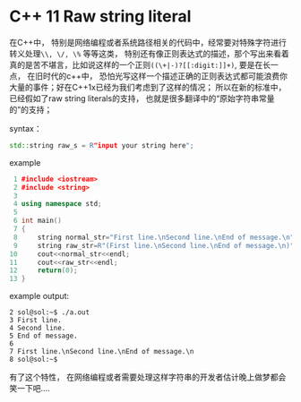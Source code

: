 # C++ 11 Raw string literal

在C++中， 特别是网络编程或者系统路径相关的代码中，经常要对特殊字符进行转义处理`\\, \/, \%` 等等这类， 特别还有像正则表达式的描述，那个写出来看着真的是苦不堪言，比如说这样的一个正则`((\+|-)?[[:digit:]]+)`, 要是在长一点， 在旧时代的c++中， 恐怕光写这样一个描述正确的正则表达式都可能浪费你大量的事件；好在C++1x已经为我们考虑到了这样的情况； 所以在新的标准中，已经假如了raw string literals的支持， 也就是很多翻译中的“原始字符串常量的”的支持；

syntax：
```cpp
std::string raw_s = R"input your string here";
```

example
```cpp
 1 #include <iostream>
 2 #include <string>
 3 
 4 using namespace std;
 5 
 6 int main()
 7 {
 8     string normal_str="First line.\nSecond line.\nEnd of message.\n";
 9     string raw_str=R"(First line.\nSecond line.\nEnd of message.\n)";
10     cout<<normal_str<<endl;
11     cout<<raw_str<<endl;
12     return(0);
13 }
```

example output:

```shell
2 sol@sol:~$ ./a.out
3 First line.
4 Second line.
5 End of message.
6 
7 First line.\nSecond line.\nEnd of message.\n
8 sol@sol:~$
```

有了这个特性， 在网络编程或者需要处理这样字符串的开发者估计晚上做梦都会笑一下吧....

